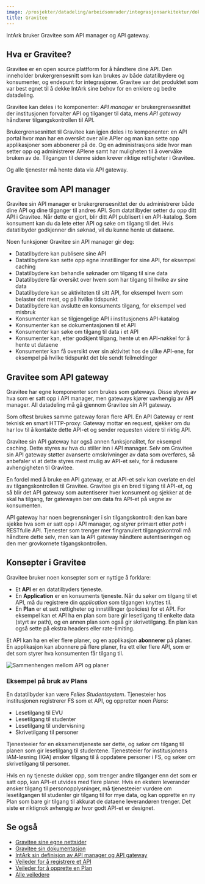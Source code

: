 ```yaml
---
image: /prosjekter/datadeling/arbeidsomrader/integrasjonsarkitektur/dokumentasjon/img/gravitee-logo.png
title: Gravitee
---
```


IntArk bruker Gravitee som API manager og API gateway.

## Hva er Gravitee?

Gravitee er en open source plattform for å håndtere dine API. Den inneholder
brukergrensesnitt som kan brukes av både datatilbydere og konsumenter, og
endepunt for integrasjoner. Gravitee var det produktet som var best egnet til å
dekke IntArk sine behov for en enklere og bedre datadeling.

Gravitee kan deles i to komponenter: *API manager* er brukergrensesnittet der
institusjonen forvalter API og tilganger til data, mens *API gateway* håndterer
tilgangskontrollen til API.

Brukergrensesnittet til Gravitee kan igjen deles i to komponenter: en API 
portal hvor man har en oversikt over alle APIer og man kan sette opp 
applikasjoner som abbonerer på de. Og en administrasjons side hvor man setter
opp og administrerer APIene samt har muligheten til å overvåke bruken av de. 
Tilgangen til denne siden krever riktige rettigheter i Gravitee.

Og alle tjenester må hente data via API gateway.

## Gravitee som API manager

Gravitee sin API manager er brukergrensesnittet der du administrerer både dine
API og dine tilganger til andres API. Som datatilbyder setter du opp ditt API i
Gravitee. Når dette er gjort, blir ditt API publisert i en API-katalog. Som
konsument kan du da lete etter API og søke om tilgang til det. Hvis
datatilbyder godkjenner din søknad, vil du kunne hente ut dataene.

Noen funksjoner Gravitee sin API manager gir deg:

* Datatilbydere kan publisere sine API
* Datatilbydere kan sette opp egne innstillinger for sine API, for eksempel
caching
* Datatilbydere kan behandle søknader om tilgang til sine data
* Datatilbydere får oversikt over hvem som har tilgang til hvilke av sine data
* Datatilbydere kan se aktiviteten til sitt API, for eksempel hvem som belaster
det mest, og på hvilke tidspunkt
* Datatilbydere kan avslutte en konsuments tilgang, for eksempel ved misbruk
* Konsumenter kan se tilgjengelige API i institusjonens API-katalog
* Konsumenter kan se dokumentasjonen til et API
* Konsumenter kan søke om tilgang til data i et API
* Konsumenter kan, etter godkjent tilgang, hente ut en API-nøkkel for å hente
ut dataene
* Konsumenter kan få oversikt over sin aktivitet hos de ulike API-ene, for
eksempel på hvilke tidspunkt det ble sendt feilmeldinger


## Gravitee som API gateway

Gravitee har egne komponenter som brukes som gateways. Disse styres av hva som
er satt opp i API manager, men gateways kjører uavhengig av API manager. All
datadeling må gå gjennom Gravitee sin API gateway.

Som oftest brukes samme gateway foran flere API. En API Gateway er rent teknisk
en smart HTTP-proxy: Gateway mottar en request, sjekker om du har lov til å
kontakte dette API-et og sender requesten videre til riktig API.

Gravitee sin API gateway har også annen funksjonalitet, for eksempel caching.
Dette styres av hva du stiller inn i API manager. Selv om Gravitee sin API
gateway støtter avanserte omskrivninger av data som overføres, så anbefaler vi
at dette styres mest mulig av API-et selv, for å redusere avhengigheten til
Gravitee.

En fordel med å bruke en API gateway, er at API-et selv kan overlate en del av
tilgangskontrollen til Gravitee. Gravitee gis en bred tilgang til API-et, og så
blir det API gateway som autentiserer hver konsument og sjekker at de skal ha
tilgang, før gatewayen ber om data fra API-et på vegne av konsumenten.

API gateway har noen begrensninger i sin tilgangskontroll: den kan bare sjekke
hva som er satt opp i API manager, og styrer primært etter *path* i RESTfulle
API. Tjenester som trenger mer fingranulert tilgangskontroll må håndtere dette
selv, men kan la API gateway håndtere autentiseringen og den mer grovkornete
tilgangskontrollen.


## Konsepter i Gravitee

Gravitee bruker noen konsepter som er nyttige å forklare: 

* Et **API** er en datatilbyders tjeneste.
* En **Application** er en konsuments tjeneste. Når du søker om tilgang til et
API, må du registrere din *application* som tilgangen knyttes til.
* En **Plan** er et sett rettigheter og innstillinger (policies) for et API.
For eksempel kan et API ha en plan som bare gir lesetilgang til enkelte data
(styrt av path), og en annen plan som også gir skrivetilgang. En plan kan også
sette på ekstra headers eller rate-limiting.

Et API kan ha en eller flere planer, og en applikasjon **abonnerer** på planer.
En applikasjon kan abonnere på flere planer, fra ett eller flere API, som er
det som styrer hva konsumenten får tilgang til.

![Sammenhengen mellom API og planer](/datadeling/img/planer-og-api.png)

### Eksempel på bruk av Plans

En datatilbyder kan være *Felles Studentsystem*. Tjenesteier hos institusjonen
registrerer FS som et API, og oppretter noen *Plans*:

- Lesetilgang til EVU
- Lesetilgang til studenter
- Lesetilgang til undervisning
- Skrivetilgang til personer

Tjenesteeier for en eksamenstjeneste ser dette, og søker om tilgang til planen
som gir lesetilgang til studentene. Tjenesteeier for institusjonens IAM-løsning
(IGA) ønsker tilgang til å oppdatere personer i FS, og søker om skrivetilgang
til personer.

Hvis en ny tjeneste dukker opp, som trenger andre tilganger enn det som er satt
opp, kan API-et utvides med flere planer. Hvis en ekstern leverandør ønsker
tilgang til personopplysninger, må tjenesteeier vurdere om lesetilgangen til
studenter gir tilgang til for mye data, og kan opprette en ny Plan som bare gir
tilgang til akkurat de dataene leverandøren trenger. Det siste er riktignok
avhengig av hvor godt API-et er designet.


## Se også

* [Gravitee sine egne nettsider](https://www.gravitee.io/)
* [Gravitee sin dokumentasjon](https://docs.gravitee.io/)
* [IntArk sin definisjon av API manager og API
gateway](/docs/datadeling/om/komponenter)
* [Veileder for å registrere et
API](/docs/datadeling/veiledere/api-manager/api-manager-registrere-enkelt-api)
* [Veileder for å opprette en
Plan](/docs/datadeling/veiledere/api-manager/opprette-plan)
* [Alle veiledere](/docs/datadeling/veiledere/)
